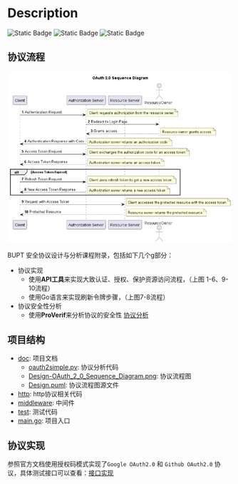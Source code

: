 # Description
![Static Badge](https://img.shields.io/badge/BUPT-OAuth2.0-orange)
![Static Badge](https://img.shields.io/badge/Go-1.16.5-blue)
![Static Badge](https://img.shields.io/badge/ProVerif-2.02-red)



## 协议流程
![Design-OAuth_2_0_Sequence_Diagram.png](doc%2FDesign-OAuth_2_0_Sequence_Diagram.png)


BUPT 安全协议设计与分析课程附录，包括如下几个g部分：
- 协议实现
  - 使用**API工具**来实现大致认证、授权、保护资源访问流程，（上图 1-6、9-10流程）
  - 使用Go语言来实现刷新令牌步骤，（上图7-8流程）
- 协议安全性分析
  - 使用**ProVerif**来分析协议的安全性 [协议分析](./doc/oauth2simple.pv)


## 项目结构
- [doc](./doc): 项目文档
  - [oauth2simple.pv](./doc/oauth2simple.pv): 协议分析代码
  - [Design-OAuth_2_0_Sequence_Diagram.png](./doc/Design-OAuth_2_0_Sequence_Diagram.png): 协议流程图
  - [Design.puml](./doc/Design.puml): 协议流程图源文件
- [http](./http): http协议相关代码
- [middleware](./middleware): 中间件
- [test](./test): 测试代码
- [main.go](./main.go): 项目入口
## 协议实现
参照官方文档使用授权码模式实现了`Google OAuth2.0` 和 `Github OAuth2.0` 协议，具体测试接口可以查看：[接口实现](https://apifox.com/apidoc/shared-532c54cd-e26d-4e22-a34d-cc47ac473efa/api-139404017)